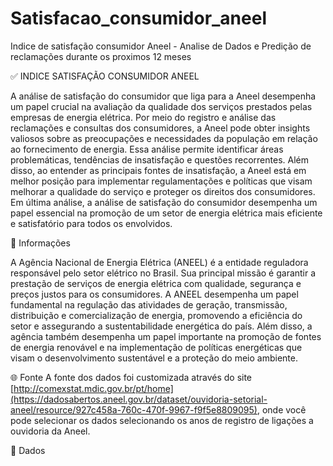 # Satisfacao_consumidor_aneel
Indice de satisfação consumidor Aneel - Analise de Dados e Predição de reclamações durante os proximos 12 meses

✅ INDICE SATISFAÇÃO CONSUMIDOR ANEEL

A análise de satisfação do consumidor que liga para a Aneel desempenha um papel crucial na avaliação da qualidade dos serviços prestados pelas empresas de energia elétrica. Por meio do registro e análise das reclamações e consultas dos consumidores, a Aneel pode obter insights valiosos sobre as preocupações e necessidades da população em relação ao fornecimento de energia. Essa análise permite identificar áreas problemáticas, tendências de insatisfação e questões recorrentes. Além disso, ao entender as principais fontes de insatisfação, a Aneel está em melhor posição para implementar regulamentações e políticas que visam melhorar a qualidade do serviço e proteger os direitos dos consumidores. Em última análise, a análise de satisfação do consumidor desempenha um papel essencial na promoção de um setor de energia elétrica mais eficiente e satisfatório para todos os envolvidos.

📖 Informações

A Agência Nacional de Energia Elétrica (ANEEL) é a entidade reguladora responsável pelo setor elétrico no Brasil. Sua principal missão é garantir a prestação de serviços de energia elétrica com qualidade, segurança e preços justos para os consumidores. A ANEEL desempenha um papel fundamental na regulação das atividades de geração, transmissão, distribuição e comercialização de energia, promovendo a eficiência do setor e assegurando a sustentabilidade energética do país. Além disso, a agência também desempenha um papel importante na promoção de fontes de energia renovável e na implementação de políticas energéticas que visam o desenvolvimento sustentável e a proteção do meio ambiente.

🌐 Fonte
A fonte dos dados foi customizada através do site [http://comexstat.mdic.gov.br/pt/home](https://dadosabertos.aneel.gov.br/dataset/ouvidoria-setorial-aneel/resource/927c458a-760c-470f-9967-f9f5e8809095), onde você pode selecionar os dados selecionando os anos de registro de ligações a ouvidoria da Aneel.

💾 Dados



